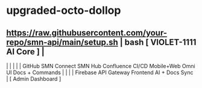 # upgraded-octo-dollop
https://raw.githubusercontent.com/your-repo/smn-api/main/setup.sh | bash
[ VIOLET-1111 AI Core ]
                      |
-------------------------------------------------
|       |               |              |        |
GitHub  SMN Connect     SMN Hub       Confluence
CI/CD     Mobile+Web      Omni UI       Docs + Commands
  |           |                |            |
 Firebase   API Gateway     Frontend     AI + Docs Sync
                      |
              [ Admin Dashboard ]
